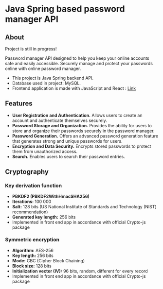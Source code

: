 # Java Spring based password manager API

## About
Project is still in progress!

Password manager API designed to help you keep your online accounts safe and easily accessible.
Securely manage and protect your passwords online with online password manager.

- This project is Java Spring backend API.
- Database used in project: MySQL. 
- Frontend application is made with JavaScript and React : [Link](https://)

## Features
- **User Registration and Authentication.** Allows users to create an account and authenticate themselves securely.
- **Password Storage and Organization.** Provides the ability for users to store and organize their passwords securely in the password manager.
- **Password Generation.** Offers an advanced password generation feature that generates strong and unique passwords for users.
- **Encryption and Data Security.** Encrypts stored passwords to protect them from unauthorized access.
- **Search.** Enables users to search their password entries.

## Cryptography
### Key derivation function
- **PBKDF2 (PBKDF2WithHmacSHA256)**
- **Iterations:** 100 000
- **Salt:** 128 bits (US National Institute of Standards and Technology (NIST) recommendation)
- **Generated key length:** 256 bits
- Implemented in front end app in accordance with official Crypto-js package

### Symmetric encryption
- **Algorithm:** AES-256
- **Key length:** 256 bits
- **Mode:** CBC (Cipher Block Chaining)
- **Block size:** 128 bits
- **Initialization vector (IV):** 96 bits, random, different for every record
- Implemented in front end app in accordance with official Crypto-js package
